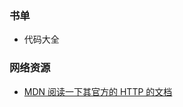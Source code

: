 ### 书单
- 代码大全

### 网络资源
- [MDN 阅读一下其官方的 HTTP 的文档](https://developer.mozilla.org/zh-CN/docs/Web/HTTP)